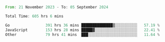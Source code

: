 <!--START_SECTION:waka-->

```rust
From: 21 November 2023 - To: 05 September 2024

Total Time: 605 hrs 6 mins

Go                391 hrs 36 mins ██████████████▒░░░░░░░░░░   57.19 %
JavaScript        153 hrs 28 mins █████▓░░░░░░░░░░░░░░░░░░░   22.41 %
Other             79 hrs 41 mins  ███░░░░░░░░░░░░░░░░░░░░░░   11.64 %
```

<!--END_SECTION:waka-->
